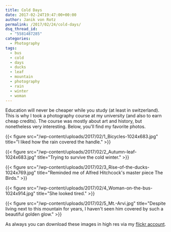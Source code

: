 ```yaml
---
title: Cold Days
date: 2017-02-24T19:47:00+00:00
author: Janik von Rotz
permalink: /2017/02/24/cold-days/
dsq_thread_id:
  - "5581487285"
categories:
  - Photography
tags:
  - bus
  - cold
  - days
  - ducks
  - leaf
  - mountain
  - photography
  - rain
  - winter
  - woman
---
```

Education will never be cheaper while you study (at least in switzerland). This is why I took a photography course at my university (and also to earn cheap credits). The course was mostly about art and history, but nonetheless very interesting. Below, you'll find my favorite photos.

{{< figure src="/wp-content/uploads/2017/02/1_Bicycles-1024x683.jpg" title="I liked how the rain covered the handle." >}}
<!--more-->
{{< figure src="/wp-content/uploads/2017/02/2_Autumn-leaf-1024x683.jpg" title="Trying to survive the cold winter." >}}

{{< figure src="/wp-content/uploads/2017/02/3_Rise-of-the-ducks-1024x769.jpg" title="Reminded me of Alfred Hitchcock's master piece The Birds." >}}

{{< figure src="/wp-content/uploads/2017/02/4_Woman-on-the-bus-1024x914.jpg" title="She looked tired." >}}

{{< figure src="/wp-content/uploads/2017/02/5_Mt.-Arvi.jpg" title="Despite living next to this mountain for years, I haven't seen him covered by such a beautiful golden glow." >}}

As always you can download these images in high res via my <a href="https://www.flickr.com/photos/janik-von-rotz/">flickr account</a>.